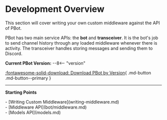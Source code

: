 # Development Overview

This section will cover writing your own custom middleware against the API of
PBot.

PBot has two main service APIs: the **bot** and **transceiver**. It is the bot's
job to send channel history through any loaded
middleware whenever there is activity. The transceiver handles storing messages and sending
them to Discord.



**Current PBot Version:**
--8<-- "version"

[:fontawesome-solid-download:  Download PBot by Version](https://github.com/chriscummings/PBot/releases){ .md-button .md-button--primary }

-----





**Starting Points**

<div class="grid cards" markdown>
- [Writing Custom Middleware](writing-middleware.md)
</div>

<div class="grid cards" markdown>
- [Middleware API](bot/middleware.md)
</div>

<div class="grid cards" markdown>
- [Models API](models.md)
</div>

<br /><br /><br /><br /><br /><br /><br /><br /><br />